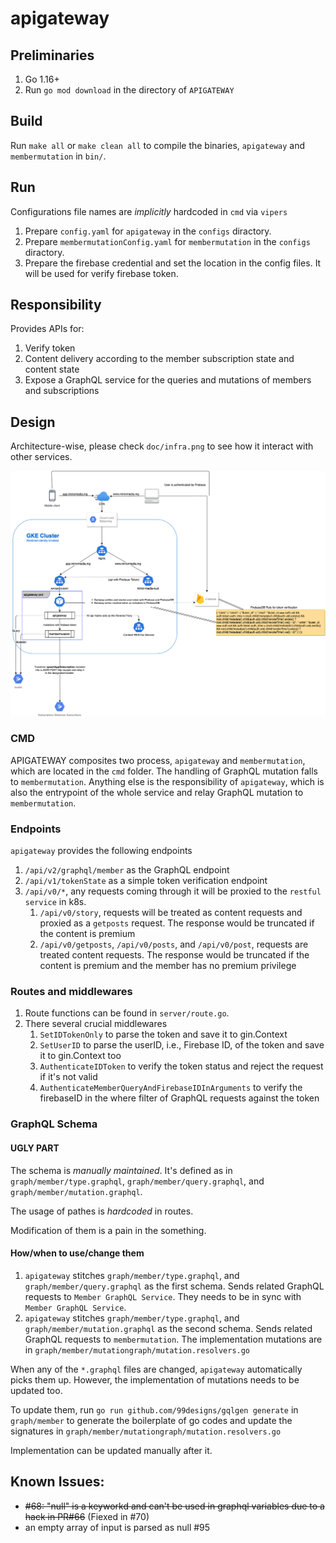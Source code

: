 # apigateway

## Preliminaries

1. Go 1.16+
2. Run `go mod download` in the directory of `APIGATEWAY`

## Build

Run `make all` or `make clean all` to compile the binaries, `apigateway` and `membermutation` in `bin/`.

## Run

Configurations file names are *implicitly* hardcoded in `cmd` via `vipers`

1. Prepare `config.yaml` for `apigateway` in the `configs` diractory.
2. Prepare `membermutationConfig.yaml` for `membermutation` in the `configs` diractory.
3. Prepare the firebase credential and set the location in the config files. It will be used for verify firebase token.

## Responsibility

Provides APIs for:

1. Verify token
2. Content delivery according to the member subscription state and content state
3. Expose a GraphQL service for the queries and mutations of members and subscriptions

## Design

Architecture-wise, please check `doc/infra.png` to see how it interact with other services.

![infra diagram](https://github.com/mirror-media/apigateway/blob/61a180a336d70eb4cf6b1976d750783ac980efa3/doc/infra.png)

### CMD

APIGATEWAY composites two process, `apigateway` and `membermutation`, which are located in the `cmd` folder. The handling of GraphQL mutation falls to `membermutation`. Anything else is the responsibility of `apigateway`, which is also the entrypoint of the whole service and relay GraphQL mutation to `membermutation`.

### Endpoints

`apigateway` provides the following endpoints

1. `/api/v2/graphql/member` as the GraphQL endpoint
2. `/api/v1/tokenState` as a simple token verification endpoint
3. `/api/v0/*`, any requests coming through it will be proxied to the `restful service` in k8s. 
   1. `/api/v0/story`, requests will be treated as content requests and proxied as a `getposts` request. The response would be truncated if the content is premium
   2. `/api/v0/getposts`, `/api/v0/posts`, and `/api/v0/post`, requests are treated content requests. The response would be truncated if the content is premium and the member has no premium privilege

### Routes and middlewares

1. Route functions can be found in `server/route.go`.
2. There several crucial middlewares
   1. `SetIDTokenOnly` to parse the token and save it to gin.Context
   2. `SetUserID` to parse the userID, i.e., Firebase ID, of the token and save it to gin.Context too
   3. `AuthenticateIDToken` to verify the token status and reject the request if it's not valid
   4. `AuthenticateMemberQueryAndFirebaseIDInArguments` to verify the firebaseID in the where filter of GraphQL requests against the token

### GraphQL Schema

#### UGLY PART

The schema is *manually maintained*. It's defined as in `graph/member/type.graphql`, `graph/member/query.graphql`, and `graph/member/mutation.graphql`.

The usage of pathes is *hardcoded* in routes.

Modification of them is a pain in the something.

#### How/when to use/change them

1. `apigateway` stitches `graph/member/type.graphql`, and `graph/member/query.graphql` as the first schema. Sends related GraphQL requests to `Member GraphQL Service`. They needs to be in sync with `Member GraphQL Service`.
2. `apigateway` stitches `graph/member/type.graphql`, and `graph/member/mutation.graphql` as the second schema. Sends related GraphQL requests to `membermutation`. The implementation mutations are in `graph/member/mutationgraph/mutation.resolvers.go`

When any of the `*.graphql` files are changed, `apigateway` automatically picks them up. However, the implementation of mutations needs to be updated too.

To update them, run `go run github.com/99designs/gqlgen generate` in `graph/member` to generate the boilerplate of go codes and update the signatures in `graph/member/mutationgraph/mutation.resolvers.go`

Implementation can be updated manually after it.

## Known Issues:
- ~~#68: "null" is a keyworkd and can't be used in graphql variables due to a hack in PR#66~~ (Fiexed in #70)
- an empty array of input is parsed as null #95
